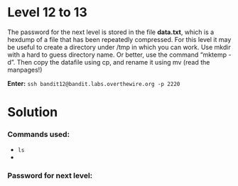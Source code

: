 # Level 12 to 13
The password for the next level is stored in the file **data.txt**, which is a hexdump of a file that has been repeatedly compressed. For this level it may be useful to create a directory under /tmp in which you can work. Use mkdir with a hard to guess directory name. Or better, use the command “mktemp -d”. Then copy the datafile using cp, and rename it using mv (read the manpages!)

**Enter:** `ssh bandit12@bandit.labs.overthewire.org -p 2220`

# Solution

### Commands used:

- `ls`
- 


### Password for next level:
```

```